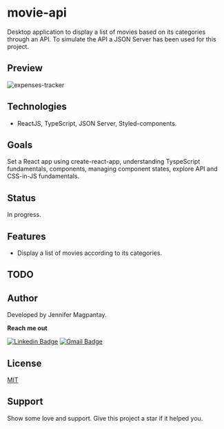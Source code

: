 # movie-api

Desktop application to display a list of movies based on its categories through an API. To simulate the API a JSON Server has been used for this project.

 
## Preview

![expenses-tracker](https://user-images.githubusercontent.com/56962997/153628545-9b5d4350-d31c-460d-aebc-3ba1e72228c1.gif)

## Technologies

- ReactJS, TypeScript, JSON Server, Styled-components.

## Goals

Set a React app using create-react-app, understanding TyspeScript fundamentals, components, managing component states, explore API and CSS-in-JS fundamentals.

## Status

In progress.

## Features

- Display a list of movies according to its categories.

## TODO


## Author

Developed by Jennifer Magpantay.

**Reach me out** 

[![Linkedin Badge](https://img.shields.io/badge/-Jennifer-blue?style=flat-square&logo=Linkedin&logoColor=white&link=https://www.linkedin.com/in/jennifermagpantay/)](https://www.linkedin.com/in/jennifermagpantay/) [![Gmail Badge](https://img.shields.io/badge/-jennifer.magpantay@gmail.com-c14438?style=flat-square&logo=Gmail&logoColor=white&link=mailto:jennifer.magpantay@gmail.com)](mailto:jennifer.magpantay@gmail.com)

## License

[MIT](https://choosealicense.com/licenses/mit/)

## Support

Show some love and support. Give this project a star if it helped you.

